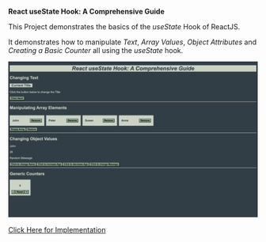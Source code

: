 **React useState Hook: A Comprehensive Guide**

This Project demonstrates the basics of the *useState* Hook of ReactJS.

It demonstrates how to manipulate *Text*, *Array Values*, *Object Attributes* and *Creating a Basic Counter* all using the *useState* hook.

![Image of Website](thumbnail.png "React useState Hook")

[Click Here for Implementation](https://wda-react-usestate-hook-gts9wo7sv-mavenranks-projects.vercel.app/)
